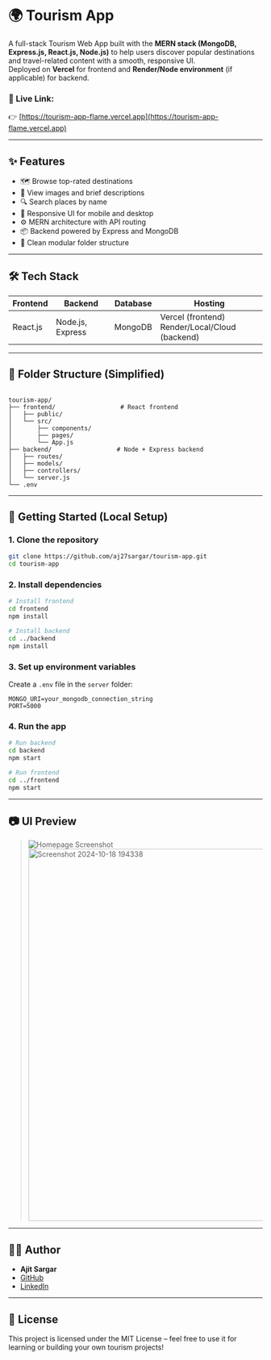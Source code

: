 # 🌍 Tourism App

A full-stack Tourism Web App built with the **MERN stack (MongoDB, Express.js, React.js, Node.js)** to help users discover popular destinations and travel-related content with a smooth, responsive UI.  
Deployed on **Vercel** for frontend and **Render/Node environment** (if applicable) for backend.

### 🔗 Live Link:
👉 [https://tourism-app-flame.vercel.app](https://tourism-app-flame.vercel.app)

---

## ✨ Features

- 🗺️ Browse top-rated destinations
- 📸 View images and brief descriptions
- 🔍 Search places by name
- 📲 Responsive UI for mobile and desktop
- ⚙️ MERN architecture with API routing
- 📦 Backend powered by Express and MongoDB
- 🧾 Clean modular folder structure

---

## 🛠️ Tech Stack

| Frontend       | Backend          | Database | Hosting       |
|----------------|------------------|----------|----------------|
| React.js       | Node.js, Express | MongoDB  | Vercel (frontend) <br> Render/Local/Cloud (backend) |

---

## 📁 Folder Structure (Simplified)

```

tourism-app/
├── frontend/                  # React frontend
│   ├── public/
│   └── src/
│       ├── components/
│       ├── pages/
│       └── App.js
├── backend/                  # Node + Express backend
│   ├── routes/
│   ├── models/
│   ├── controllers/
│   └── server.js
└── .env

````

---

## 🚀 Getting Started (Local Setup)

### 1. Clone the repository
```bash
git clone https://github.com/aj27sargar/tourism-app.git
cd tourism-app
````

### 2. Install dependencies

```bash
# Install frontend
cd frontend
npm install

# Install backend
cd ../backend
npm install
```

### 3. Set up environment variables

Create a `.env` file in the `server` folder:

```
MONGO_URI=your_mongodb_connection_string
PORT=5000
```

### 4. Run the app

```bash
# Run backend
cd backend
npm start

# Run frontend
cd ../frontend
npm start
```

---

## 📷 UI Preview

> ![Homepage Screenshot](https://tourism-app-flame.vercel.app/some-preview.png)
> <img width="1872" height="738" alt="Screenshot 2024-10-18 194338" src="https://github.com/user-attachments/assets/fb898daf-7ca4-411d-b7e8-8c63c535a65e" />


---

## 🙋‍♂️ Author

* **Ajit Sargar**
* [GitHub](https://github.com/aj27sargar)
* [LinkedIn](https://www.linkedin.com/in/ajit-sargar-495a1a253/)

---

## 📜 License

This project is licensed under the MIT License – feel free to use it for learning or building your own tourism projects!

```

